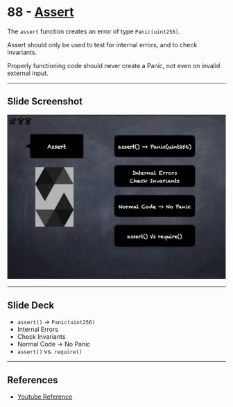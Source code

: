 # 88 - [Assert](Assert.md)
The `assert` function creates an error of type `Panic(uint256)`. 

Assert should only be used to test for internal errors, and to check invariants. 

Properly functioning code should never create a Panic, not even on invalid external input.

___
## Slide Screenshot
![088.jpg](../../images/2.%20Solidity%20101/088.jpg)
___
## Slide Deck
- `assert()` -> `Panic(uint256)`
- Internal Errors
- Check Invariants
- Normal Code -> No Panic
- `assert()` vs. `require()`
___
## References
- [Youtube Reference](https://youtu.be/_oN7XuyhoZA?t=697)


